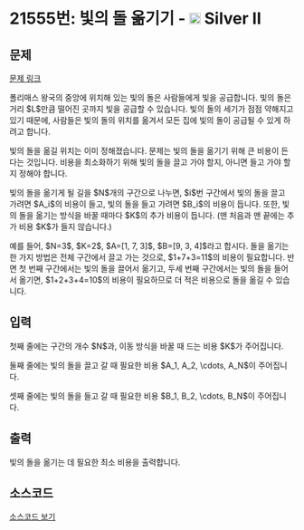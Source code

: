 # 21555번: 빛의 돌 옮기기 - <img src="https://static.solved.ac/tier_small/9.svg" style="height:20px" /> Silver II

<!-- performance -->

<!-- 문제 제출 후 깃허브에 푸시를 했을 때 제출한 코드의 성능이 입력될 공간입니다.-->

<!-- end -->

## 문제

[문제 링크](https://boj.kr/21555)


<p>폴리매스 왕국의 중앙에 위치해 있는 빛의 돌은 사람들에게 빛을 공급합니다. 빛의 돌은 거리 $L$만큼 떨어진 곳까지 빛을 공급할 수 있습니다. 빛의 돌의 세기가 점점 약해지고 있기 때문에, 사람들은 빛의 돌의 위치를 옮겨서 모든 집에 빛의 돌이 공급될 수 있게 하려고 합니다.</p>

<p>빛의 돌을 옮길 위치는 이미 정해졌습니다. 문제는 빛의 돌을 옮기기 위해 큰 비용이 든다는 것입니다. 비용을 최소화하기 위해 빛의 돌을 끌고 가야 할지, 아니면 들고 가야 할지 정해야 합니다.</p>

<p>빛의 돌을 옮기게 될 길을 $N$개의 구간으로 나누면, $i$번 구간에서 빛의 돌을 끌고 가려면 $A_i$의 비용이 들고, 빛의 돌을 들고 가려면 $B_i$의 비용이 듭니다. 또한, 빛의 돌을 옮기는 방식을 바꿀 때마다 $K$의 추가 비용이 듭니다. (맨 처음과 맨 끝에는 추가 비용 $K$가 들지 않습니다.)</p>

<p>예를 들어, $N=3$, $K=2$, $A=[1, 7, 3]$, $B=[9, 3, 4]$라고 합시다. 돌을 옮기는 한 가지 방법은 전체 구간에서 끌고 가는 것으로, $1+7+3=11$의 비용이 필요합니다. 반면 첫 번째 구간에서는 빛의 돌을 끌어서 옮기고, 두세 번째 구간에서는 빛의 돌을 들어서 옮기면, $1+2+3+4=10$의 비용이 필요하므로 더 적은 비용으로 돌을 옮길 수 있습니다.</p>



## 입력


<p>첫째 줄에는 구간의 개수 $N$과, 이동 방식을 바꿀 때 드는 비용 $K$가 주어집니다.</p>

<p>둘째 줄에는 빛의 돌을 끌고 갈 때 필요한 비용&nbsp;$A_1, A_2, \cdots, A_N$이 주어집니다.</p>

<p>셋째 줄에는 빛의 돌을 들고 갈 때 필요한 비용 $B_1, B_2, \cdots, B_N$이 주어집니다.</p>



## 출력


<p>빛의 돌을 옮기는 데 필요한 최소 비용을 출력합니다.</p>



## 소스코드

[소스코드 보기](빛의%20돌%20옮기기.cpp)